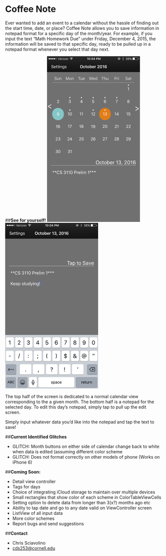 # Coffee Note

Ever wanted to add an event to a calendar without the hassle of finding out the start time, date, or place? Coffee Note allows you to save information in notepad format for a specific day of the month/year. For example, if you input the text “Math Homework Due” under Friday, December 4, 2015, the information will be saved to that specific day, ready to be pulled up in a notepad format whenever you select that day next.

##**See for yourself!**
<img src="/README/ViewController.PNG" width="300"/> <img src="/README/EditScreen.PNG" width="300"/>

The top half of the screen is dedicated to a normal calendar view corresponding to the a given month. The bottom half is a notepad for the selected day. To edit this day’s notepad, simply tap to pull up the edit screen. 

Simply input whatever data you’d like into the notepad and tap the text to save!

##**Current Identified Glitches**
- GLITCH: Month buttons on either side of calendar change back to white when data is edited (assuming different color scheme
- GLITCH: Does not format correctly on other models of phone (Works on iPhone 6)

##**Coming Soon:**
- Detail view controller
- Tags for days
- Choice of integrating iCloud storage to maintain over multiple devices
- Small rectangles that show color of each scheme in ColorTableViewCells
- Setting option to delete data from longer than 3(x?) months ago etc
- Ability to tap date and go to any date valid on ViewController screen
- ListView of all input data
- More color schemes
- Report bugs and send suggestions

##**Contact**
- Chris Sciavolino
- cds253@cornell.edu
